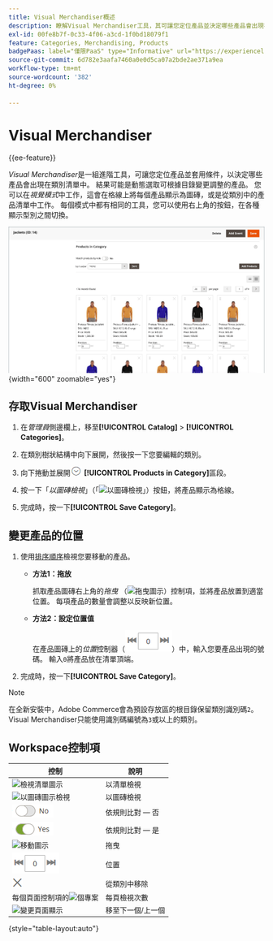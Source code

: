 ```yaml
---
title: Visual Merchandiser概述
description: 瞭解Visual Merchandiser工具，其可讓您定位產品並決定哪些產品會出現在類別清單中。
exl-id: 00fe8b7f-0c33-4f06-a3cd-1f0bd18079f1
feature: Categories, Merchandising, Products
badgePaas: label="僅限PaaS" type="Informative" url="https://experienceleague.adobe.com/en/docs/commerce/user-guides/product-solutions" tooltip="僅適用於雲端專案(Adobe管理的PaaS基礎結構)和內部部署專案的Adobe Commerce 。"
source-git-commit: 6d782e3aafa7460a0e0d5ca07a2bde2ae371a9ea
workflow-type: tm+mt
source-wordcount: '382'
ht-degree: 0%

---
```


# Visual Merchandiser

{{ee-feature}}

_Visual Merchandiser_&#x200B;是一組進階工具，可讓您定位產品並套用條件，以決定哪些產品會出現在類別清單中。 結果可能是動態選取可根據目錄變更調整的產品。 您可以在&#x200B;_視覺模式_&#x200B;中工作，這會在格線上將每個產品顯示為圖磚，或是從類別中的產品清單中工作。 每個模式中都有相同的工具，您可以使用右上角的按鈕，在各種顯示型別之間切換。

![圖磚檢視中的類別產品](./assets/category-products-visual-with-stock.png){width="600" zoomable="yes"}

## 存取Visual Merchandiser

1. 在&#x200B;_管理員_&#x200B;側邊欄上，移至&#x200B;**[!UICONTROL Catalog]** > **[!UICONTROL Categories]**。

1. 在類別樹狀結構中向下展開，然後按一下您要編輯的類別。

1. 向下捲動並展開![擴充選擇器](../assets/icon-display-expand.png) **[!UICONTROL Products in Category]**&#x200B;區段。

1. 按一下「_以圖磚檢視_」（「![以圖磚檢視](../assets/icon-view-tiles.png)」）按鈕，將產品顯示為格線。

1. 完成時，按一下&#x200B;**[!UICONTROL Save Category]**。

## 變更產品的位置

1. 使用[排序順序](../catalog/navigation-product-listings.md)檢視您要移動的產品。

   - **方法1：拖放**

     抓取產品圖磚右上角的&#x200B;_拖曳_ （![拖曳圖示](../assets/icon-move.png)）控制項，並將產品放置到適當位置。 每項產品的數量會調整以反映新位置。

   - **方法2：設定位置值**

     在產品圖磚上的&#x200B;_位置_&#x200B;控制器（![位置欄位](../assets/control-position.png)）中，輸入您要產品出現的號碼。 輸入`0`將產品放在清單頂端。

1. 完成時，按一下&#x200B;**[!UICONTROL Save Category]**。

>[!NOTE]
>
>在全新安裝中，Adobe Commerce會為預設存放區的根目錄保留類別識別碼`2`。 Visual Merchandiser只能使用識別碼編號為`3`或以上的類別。

## Workspace控制項

| 控制 | 說明 |
|--- |--- |
| ![檢視清單圖示](../assets/icon-view-list.png) | 以清單檢視 |
| ![以圖磚圖示檢視](../assets/icon-view-tiles.png) | 以圖磚檢視 |
| ![依規則比對 — 否](../assets/toggle-no.png) | 依規則比對 — 否 |
| ![依規則比對 — 是](../assets/toggle-yes.png) | 依規則比對 — 是 |
| ![移動圖示](../assets/icon-move.png) | 拖曳 |
| ![位置控制器](../assets/control-position.png) | 位置 |
| ![從類別圖示移除](../assets/icon-delete-x.png) | 從類別中移除 |
| 每個頁面控制項的![個專案](../assets/control-items-per-page.png) | 每頁檢視次數 |
| ![變更頁面顯示](../assets/control-page-display.png) | 移至下一個/上一個 |

{style="table-layout:auto"}
